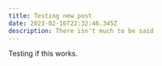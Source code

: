 ```yaml
---
title: Testing new post
date: 2023-02-16T22:32:46.345Z
description: There isn't much to be said
---
```

Testing if this works.